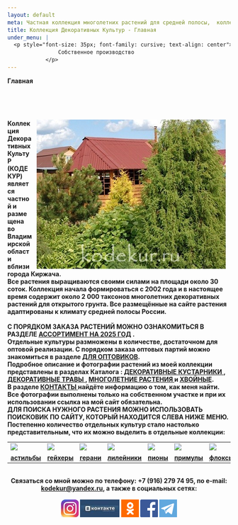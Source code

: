 ```yaml
---
layout: default
meta: Частная коллекция многолетних растений для средней полосы,  коллекция растений, растения у коллекционеров, Цветы у коллекционеров, Коллекция флоксов, коллекция хост, коллекция лилейников, цветы купить, сад природного облика, цветник, клумба, фото, картинки, редкие растения, коллекционные растения, растения для тенистых мест, неприхотливые растения, почвопокровные растения, лианы, декоративно-лиственные растения, лекарственные растения, папоротники, злаки, реализация декоративных растений, оптовая реализация декоративных растений, декоративные растения, Растение питомник, купить многолетние цветы, многолетний цветок для дачи, растение сад, питомник декоративных рстений, цветы в саду, садовый цветок, цветок фото, названия цветов для сада, цветок название, коллекционный сад, цветы для сада купить, картинка цветок, сад цветок, красивый цветок, ландшафтные работы, выполнение ландшафтных работ
title: Коллекция Декоративных Культур - Главная
under_menu: |
  <p style="font-size: 35px; font-family: cursive; text-align: center">
                Собственное производство
            </p>
---
```


<b><p align="left" > Главная </p></b>
<br>
<br>
<br>

<img src="Index.jpg" style="float:right" border="0" hspace="10">
<b>Коллекция Декоративных КультуР (КОДЕКУР) является частной и размещена во Владимирской области вблизи города Киржача. <br> Все растения выращиваются своими силами на площади около 30 соток. Коллекция начала формироваться с 2002 года и в настоящее время содержит около  2 000 таксонов многолетних декоративных растений для открытого грунта. Все размещённые на сайте растения адаптированы к климату средней полосы России. 
<br><br>С ПОРЯДКОМ ЗАКАЗА РАСТЕНИЙ МОЖНО ОЗНАКОМИТЬСЯ В РАЗДЕЛЕ <a title="Ассортимент на 2025 год"href="KODEKUR_Price.html"target=_blank>АССОРТИМЕНТ НА  2025 ГОД</a> .
<br>Отдельные культуры размножены в количестве, достаточном для оптовой реализации. С порядком заказа оптовых партий можно знакомиться в разделе <b><a href="/opt.html"target="_blank">ДЛЯ ОПТОВИКОВ</a></b>. 
<br> Подробное описание и фотографии  растений из моей коллекции представлены в разделах Каталога : <b><a href="/arbustum.html"> ДЕКОРАТИВНЫЕ КУСТАРНИКИ </a>, <a href="/herbs.html"> ДЕКОРАТИВНЫЕ ТРАВЫ </a>,  <a href="/mnogoletnije.html"> МНОГОЛЕТНИЕ РАСТЕНИЯ </a> и <a href="/conifer.html">ХВОЙНЫЕ</a>. <br> В разделе <a href="/contacts.html"> КОНТАКТЫ </a> найдёте информацию о том, как меня найти.<br>Все фотографии выполнены только на собственном участке  и при их использовании ссылка на мой сайт обязательна. <br>ДЛЯ ПОИСКА НУЖНОГО РАСТЕНИЯ МОЖНО ИСПОЛЬЗОВАТЬ ПОИСКОВИК ПО САЙТУ, КОТОРЫЙ НАХОДИТСЯ СЛЕВА НИЖЕ МЕНЮ. </b> 
<br> Постепенно количество отдельных культур стало настолько представительным, что их можно выделить в отдельные коллекции:</b>
<br>
                                    
<center><table>
    <tr>
        <td width="100px"> <a href="/mnogoletnije_files/astilbe.html"><img src="Astilbe_Milk_and_Honey_ind.jpg"></a>	</td>
        <td width="100px"> <a href="/mnogoletnije_files/heuchera.html"><img src="Heuchera_Miracle_ind.jpg"></a>	</td>
        <td width="100px"> <a href="/mnogoletnije_files/geranium.html"><img src="Geranium_Vision_ind.jpg">	</a></td>
        <td width="100px"> <a href="/mnogoletnije_files/hemerocallis.html"><img src="Hemerocallis_Cant_Touch_This_ind.jpg"></a>	</td>
        <td width="100px"> <a href="/mnogoletnije_files/paeonia.html"><img src="Paeonia_Moonstone_ind.jpg">	</a></td>
        <td width="100px"> <a href="/mnogoletnije_files/primula.html"><img src="Primula_auricula_ind.jpg">	</a></td>
        <td width="100px"> <a href="/mnogoletnije_files/phlox.html"><img src="Phlox_Ferris_Wheel_ind.jpg"></a>	</td>
        <td width="100px"> <a href="/mnogoletnije_files/hosta.html"><img src="Hosta_Catherine_ind.jpg">	</a></td>
    </tr>
    <tr>
        <td><center><b><a href="/mnogoletnije_files/astilbe.html">астильбы</a></b></center></td>
        <td><center><b><a href="/mnogoletnije_files/heuchera.html">гейхеры</a></b></center></td>
        <td><center><b><a href="/mnogoletnije_files/geranium.html">герани</a></b></center></td>
        <td><center><b><a href="/mnogoletnije_files/hemerocallis.html">лилейники</a></b></center></td>
        <td><center><b><a href="/mnogoletnije_files/paeonia.html">пионы</a></b></center></td>
        <td><center><b><a href="/mnogoletnije_files/primula.html">примулы</a></b></center></td>
        <td><center><b><a href="/mnogoletnije_files/phlox.html">флоксы </a></b></center></td>
        <td><center><b><a href="/mnogoletnije_files/hosta.html">хосты</a></b></center></td>
    </tr>
</table></center>

<br>
<b><center>Связаться со мной можно  по телефону: +7 (916) 279 74 95, по e-mail: <a href='mailto:kodekur@yandex.ru' >kodekur@yandex.ru</a>, а также в социальных сетях:</b><br><br>
<b>
<A href="https://www.instagram.com/kodekur">
<IMG id=iuleft000005 alt="" hspace=0 src="instagram.jpg" border=0></A>
<A href="http://vk.com/id25640285">
<IMG id=iuleft000005 alt="" hspace=0 src="VK.jpg" border=0></A>
<A href="http://ok.ru/profile/117668761841">
<IMG id=iuleft000005 alt="" hspace=0 src="ok.png" border=0></A>
<A href="https://www.facebook.com/profile.php?id=100010670207859">
<IMG id=iuleft000005 alt="" hspace=0 src="facebook.png" border=0></A>
<A href="https://t.me/kodekur_ru"><IMG id=iuleft000005 alt="" hspace=0 src="telegram.png" border=0></A>
</center></b>
